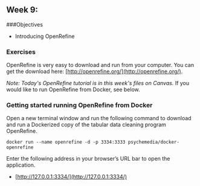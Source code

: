 ## Week 9:
###Objectives
<!--
Look at Python cookbook chapter 6 in week 8 files on Canvas.
-->
- Introducing OpenRefine

### Exercises

OpenRefine is very easy to download and run from your computer. You can get the download here: [http://openrefine.org/](http://openrefine.org/).

*Note: Today's OpenRefine tutorial is in this week's files on Canvas.* If you would like to run OpenRefine from Docker, see below.

### Getting started running OpenRefine from Docker

Open a new terminal window and run the following command to download and run a Dockerized copy of the tabular data cleaning program OpenRefine.

```
docker run --name openrefine -d -p 3334:3333 psychemedia/docker-openrefine
```

Enter the following address in your browser’s URL bar to open the application.

- [http://127.0.0.1:3334/](http://127.0.0.1:3334/)
<!--
Right click the following link and save the Jupyter notebook file to `sharedfolder` on your desktop.


- [Machine Learning 1](https://raw.githubusercontent.com/pcda17/pcda17.github.io/master/Week-09_Machine-Learning.ipynb)


Navigate to [localhost:8889](localhost:8889) in your browser to open the notebook.
-->
